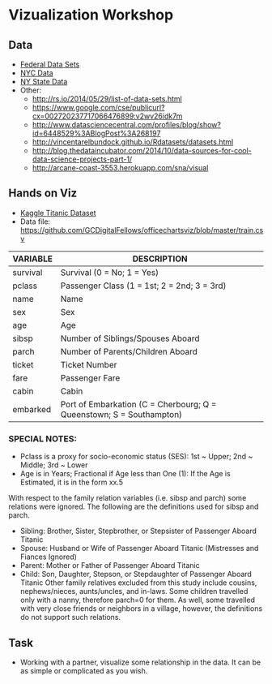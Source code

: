 Vizualization Workshop
=======================


Data
----
* [Federal Data Sets](http://www.data.gov/)
* [NYC Data](https://data.cityofnewyork.us/)
* [NY State Data](https://data.ny.gov/)
* Other:
	* http://rs.io/2014/05/29/list-of-data-sets.html
	* https://www.google.com/cse/publicurl?cx=002720237717066476899:v2wv26idk7m
	* http://www.datasciencecentral.com/profiles/blog/show?id=6448529%3ABlogPost%3A268197
	* http://vincentarelbundock.github.io/Rdatasets/datasets.html
	* http://blog.thedataincubator.com/2014/10/data-sources-for-cool-data-science-projects-part-1/
	* http://arcane-coast-3553.herokuapp.com/sna/visual

Hands on Viz
------------
* [Kaggle Titanic Dataset](https://www.kaggle.com/c/titanic/data)
* Data file: https://github.com/GCDigitalFellows/officechartsviz/blob/master/train.csv

|VARIABLE| DESCRIPTION|
|--------|---------------|
|survival | Survival (0 = No; 1 = Yes)|
|pclass  | Passenger Class (1 = 1st; 2 = 2nd; 3 = 3rd)|
|name    | Name |
|sex     | Sex |
|age     | Age |
|sibsp   | Number of Siblings/Spouses Aboard|
|parch   | Number of Parents/Children Aboard|
|ticket  | Ticket Number|
|fare    | Passenger Fare|
|cabin   | Cabin |
|embarked | Port of Embarkation (C = Cherbourg; Q = Queenstown; S = Southampton)|

### SPECIAL NOTES:
* Pclass is a proxy for socio-economic status (SES): 1st ~ Upper; 2nd ~ Middle; 3rd ~ Lower
* Age is in Years; Fractional if Age less than One (1): If the Age is Estimated, it is in the form xx.5

With respect to the family relation variables (i.e. sibsp and parch) some relations were ignored.  The following are the definitions used for sibsp and parch.
* Sibling:  Brother, Sister, Stepbrother, or Stepsister of Passenger Aboard Titanic
* Spouse:   Husband or Wife of Passenger Aboard Titanic (Mistresses and Fiances Ignored)
* Parent:   Mother or Father of Passenger Aboard Titanic
* Child:    Son, Daughter, Stepson, or Stepdaughter of Passenger Aboard Titanic
Other family relatives excluded from this study include cousins, nephews/nieces, aunts/uncles, and in-laws.  Some children travelled only with a nanny, therefore parch=0 for them.  As well, some travelled with very close friends or neighbors in a village, however, the definitions do not support such relations.

Task
-----
* Working with a partner, visualize some relationship in the data. It can be as simple or complicated as you wish. 
